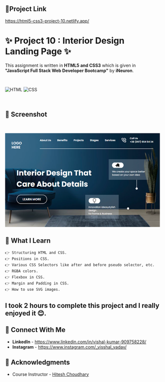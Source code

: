 ## 🔗Project Link
https://html5-css3-project-10.netlify.app/

# ✨ Project 10 : Interior Design Landing Page ✨
This assignment is written in **HTML5 and CSS3** which is given in **"JavaScript Full Stack Web Developer Bootcamp"** by **iNeuron**.

<br>

![HTML](https://img.shields.io/badge/html5%20-%23E34F26.svg?&style=for-the-badge&logo=html5&logoColor=white) ![CSS](https://img.shields.io/badge/css3%20-%231572B6.svg?&style=for-the-badge&logo=css3&logoColor=white)

<br>

## 📌 Screenshot

<br>

![Screenshot](./asset/screenshot.png "Template Screenshot")


## 📌 What I Learn

    👉 Structuring HTML and CSS.
    👉 Positions in CSS.
    👉 Various CSS Selectors like after and before pseudo selector, etc.
    👉 RGBA colors.
    👉 Flexbox in CSS.
    👉 Margin and Padding in CSS.
    👉 How to use SVG images.

## I took 2 hours to complete this project and I really enjoyed it 😊.

## 💬 Connect With Me

- **LinkedIn** - https://www.linkedin.com/in/vishal-kumar-909758228/
- **Instagram** - https://www.instagram.com/_visshal_yadav/

## 📌 Acknowledgments

- Course Instructor - [Hitesh Choudhary](https://github.com/hiteshchoudhary)
